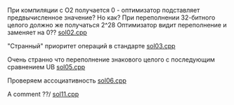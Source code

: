 При компиляции с O2 получается 0 -
оптимизатор подставляет предвычисленное значение?
Но как? При переполнении 32-битного целого должно же получаться 2^28
Оптимизатор видит переполнение и заменяет на 0??
[sol02.cpp](sol02.cpp)

"Странный" приоритет операций в стандарте
[sol03.cpp](sol03.cpp)

Очень странно что переполнение знакового целого с последующим сравнением UB
[sol05.cpp](sol05.cpp)

Проверяем ассоциативность
[sol06.cpp](sol06.cpp)

A comment ??/
[sol11.cpp](sol11.cpp)


